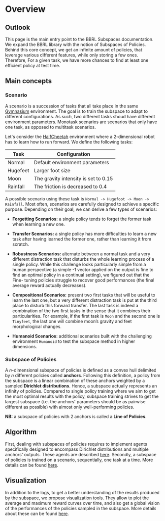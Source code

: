 # Overview

## Outlook

This page is the main entry point to the BBRL Subspaces documentation. We expand the BBRL library with the notion of Subspaces of Policies. Behind this core concept, we get an infinite amount of policies, that leverage various different features, while only storing a few ones. Therefore, For a given task, we have more chances to find at least one efficient policy at test time.

## Main concepts

### Scenario

A scenario is a succession of tasks that all take place in the same [Gymnasium](https://github.com/Farama-Foundation/Gymnasium) environment. The goal is to train the subspace to adapt to different configurations. As such, two different tasks shoud have different environment parameters. Monotask scenarios are scenarios that only have one task, as opposed to multitask scenarios.

Let's consider the [HalfCheetah](https://gymnasium.farama.org/environments/mujoco/half_cheetah/) environment where a 2-dimensional robot has to learn how to run forward. We define the following tasks:

<center>

| Task     | Configuration                        |
|----------|--------------------------------------|
| Normal   | Default environment parameters       |
| Hugefeet | Larger foot size                     |
| Moon     | The gravity intensity is set to 0.15 |
| Rainfall | The friction is decreased to 0.4     |

</center>

A possible scenario using these task is `Normal -> Hugefoot -> Moon -> Rainfall`. Most often, scenarios are carefully designed to achieve a specific purpose. Depending on their goal, we can derive a few types of scenarios:

- **Forgetting Scenarios:** a single policy tends to forget the former task when learning a new one.

- **Transfer Scenarios:** a single policy has more difficulties to learn a new task after having learned the former one, rather than learning it from scratch.

- **Robustness Scenarios:** alternate between a normal task and a very different distraction task that disturbs the whole learning process of a single policy. While this challenge looks particularly simple from a human perspective (a simple -1 vector applied on the output is fine to find an optimal policy in a continual setting), we figured out that the Fine- tuning policies struggle to recover good performances (the final average reward actually decreases).

- **Compositional Scenarios:** present two first tasks that will be useful to learn the last one, but a very different distraction task is put at the third place to disturb this forward transfer. The last task is indeed a combination of the two first tasks in the sense that it combines their particularities. For example, if the first task is `Moon` and the second one is `Tinyfeet`, the last one will combine moon’s gravity and feet morphological changes.

- **Humanoid Scenarios:** additional scenarios built with the challenging environment `Humanoid` to test the subspace method in higher dimensions.


### Subspace of Policies

A $n$-dimensional subspace of policies is defined as a convex hull delimited by $n$ different policies called **anchors**. Following this definition, a policy from the subspace is a linear combination of these anchors weighted by a sampled **Dirichlet distributions**. Hence, a subspace actually represents an infinity of policies. Compared to single policy training where we aim to get the most optimal results with the policy, subspace training strives to get the largest subspace (i.e. the anchors' parameters should be as pairwise different as possible) with almost only well-performing policies.

**NB:** a subspace of policies with 2 anchors is called a **Line of Policies**.


## Algorithm

First, dealing with subspaces of policies requires to implement agents specifically designed to encompass Dirichlet distributions and multiple anchors' outputs. These agents are described [here](./agents.md). Secondly, a subspace of policies is trained on a scenario, sequentially, one task at a time. More details can be found [here](./training.md).


## Visualization

In addition to the logs, to get a better understanding of the results produced by the subspace, we propose visualization tools. They allow to plot the average and maximum reward curves over time, and also get a global vision of the performances of the policies sampled in the subspace. More details about these can be found [here](./visualization.md).